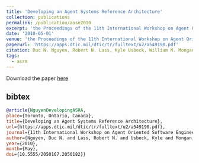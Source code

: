 ```yaml
---
title: 'Developing an Agent Systems Reference Architecture'
collection: publications
permalink: /publication/aose2010
excerpt: 'the Proceedings of the 11th International Workshop on Agent Oriented Software Engineering'
date: '2010-05-01'
venue: 'the Proceedings of the 11th International Workshop on Agent Oriented Software Engineering'
paperurl: 'https://apps.dtic.mil/dtic/tr/fulltext/u2/a549190.pdf'
citation: Duc N. Nguyen, Robert N. Lass, Kyle Usbeck, William M. Mongan, Christopher T. Cannon, William C. Regli, Israel Mayk and Todd Urness. Developing an Agent Systems Reference Architecture.  The Proceedings of the 11th International Workshop on Agent Oriented Software Engineering, May 2010.
tags: 
  - asrm
---
```


Download the paper [here](https://apps.dtic.mil/dtic/tr/fulltext/u2/a549190.pdf)

## bibtex
```bibtex
@article{NguyenDevelopingASRA, 
place={Toronto, Ontario, Canada}, 
title={Developing an Agent Systems Reference Architecture}, 
url={https://apps.dtic.mil/dtic/tr/fulltext/u2/a549190.pdf}, 
journal={11th International Workshop on Agent Oriented Software Engineering}, 
author={Nguyen, Duc N. and Lass, Robert N. and Usbeck, Kyle and Mongan, William M. and Cannon, Christopher T. and Regli, William C. and Mayk, Israel and Urness, Todd}, 
year={2010}, 
month={May},
doi={10.5555/2050167.2050182}}
```